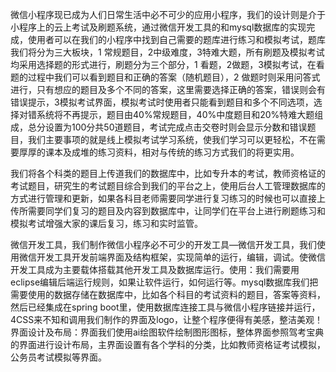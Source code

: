 微信小程序现已成为人们日常生活中必不可少的应用小程序，我们的设计则是介于小程序上的云上考试及刷题系统，通过微信开发工具的和mysql数据库的实现完成，使用者可以在我们的小程序中找到自己需要的题库进行练习和模拟考试，题库我们将分为三大板块，1 常规题目，2中级难度，3特难大题，所有刷题及模拟考试均采用选择题的形式进行，刷题分为三个部分，1 看题，2做题，3模拟考试，在看题的过程中我们可以看到题目和正确的答案（随机题目），2 做题时则采用问答式进行，只有想应的题目及多个不同的答案，这里需要选择正确的答案，错误则会有错误提示，3模拟考试界面，模拟考试时使用者只能看到题目和多个不同选项，选择对错系统将不再提示，题目由40%常规题目，40%中度题目和20%特难大题组成，总分设置为100分共50道题目，考试完成点击交卷时则会显示分数和错误题目，我们主要事项的就是线上模拟考试学习系统，使我们学习可以更轻松，不在需要厚厚的课本及成堆的练习资料，相对与传统的练习方式我们的将更实用。

我们将各个科类的题目上传道我们的数据库中，比如专升本的考试，教师资格证的考试题目，研究生的考试题目综合到我们的平台之上，使用后台人工管理数据库的方式进行管理和更新，如果各科目老师需要同学进行复习练习的时候也可以直接上传所需要同学们复习的题目及内容到数据库中，让同学们在平台上进行刷题练习和模拟考试增强大家的课后复习，练习和实时监管。

微信开发工具，我们制作微信小程序必不可少的开发工具—微信开发工具，我们使用微信开发工具开发前端界面及结构框架，实现简单的运行，编辑，调试。使微信开发工具成为主要载体搭载其他开发工具及数据库运行。使用：我们需要用eclipse编辑后端运行规则，如果让软件运行，如何运行等。mysql数据库我们把需要使用的数据存储在数据库中，比如各个科目的考试资料的题目，答案等资料，然后已经集成在spring boot里，使用数据库连接工具与微信小程序链接并运行，4CSS来不知和调用我们制作的界面及logo，让整个程序便得有美感，整洁美观！界面设计及布局：界面我们使用ai绘图软件绘制图形图标，整体界面参照驾考宝典的界面进行设计布局，主界面设置有各个学科的分类，比如教师资格证考试模拟，公务员考试模拟等界面。
